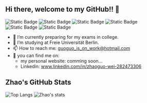 ## Hi there, welcome to my GitHub!! 👋

![Static Badge](https://img.shields.io/badge/%40guoguo______%20-%20pink?style=flat&logo=Instagram) ![Static Badge](https://img.shields.io/badge/Telegram%20-%20peach?style=flat&logo=Telegram&logoColor=%23E34234&color=%23FFBF00) ![Static Badge](https://img.shields.io/badge/Signal-yellow?style=flat&logo=Signal&logoColor=%23F4C430&color=%23FFE5B4) ![Static Badge](https://img.shields.io/badge/GitLab-%20green?style=flat&logo=GitLab&logoColor=%2341a317&color=%2399c68e) ![Static Badge](https://img.shields.io/badge/Whatsapp%20-%20lightblue?style=flat&logo=Whatsapp&logoColor=blue) ![Static Badge](https://img.shields.io/badge/WeChat-%20purple?style=flat&logo=WeChat&logoColor=%23A865B5&color=%23D8BFD8)


- 🔭 I’m currently preparing for my exams in college.
- 🌱 I’m studying at Freie Universität Berlin.
- 📫 How to reach me: guoguo_is_on_work@hotmail.com
- 💬 you can find me on:
  - my personal website: comming soon...
  - Linkedin: www.linkedin.com/in/zhaoguo-wei-282473306
    
## Zhao's GitHub Stats
![Top Langs](https://github-readme-stats.vercel.app/api/top-langs/?username=Iamnotsnowwhite&layout=compact&theme=tokyonight)
![Zhao's stats](https://github-readme-stats.vercel.app/api?username=Iamnotsnowwhite&show_icons=true&theme=radical)
<!--

You are my 
![Visitor Count](https://profile-counter.glitch.me/Iamnotsnowwhite/count.svg)
visitors! Thank you!!!!

## my skills:
- https://img.shiields.io/badge/Lang-JavaScript-yellowgreen

**Iamnotsnowwhite/Iamnotsnowwhite** is a ✨ _special_ ✨ repository because its `README.md` (this file) appears on your GitHub profile.

Here are some ideas to get you started:

- 👯 I’m looking to collaborate on ...
- 🤔 I’m looking for help with ...
- 💬 Ask me about ...
- 📫 How to reach me: ...
- 😄 Pronouns: ...
- ⚡ Fun fact: ...
-->
